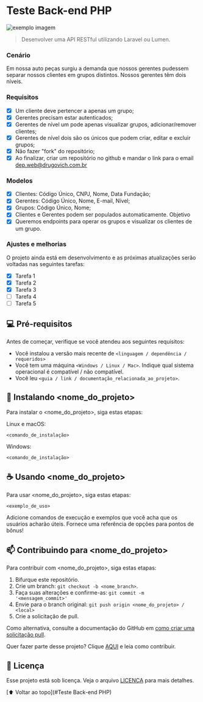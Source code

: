 # Teste Back-end PHP

<img src="exemplo-image.png" alt="exemplo imagem">

>Desenvolver uma API RESTful utilizando Laravel ou Lumen.

### Cenário

Em nossa auto peças surgiu a demanda que nossos gerentes pudessem separar nossos clientes em grupos distintos. Nossos gerentes têm dois níveis.

### Requisitos
- [x] Um cliente deve pertencer a apenas um grupo;
- [x] Gerentes precisam estar autenticados;
- [x] Gerentes de nível um pode apenas visualizar grupos, adicionar/remover clientes;
- [x] Gerentes de nível dois são os únicos que podem criar, editar e excluir grupos;
- [x] Não fazer "fork" do repositório;
- [x] Ao finalizar, criar um repositório no github e mandar o link para o email dep.web@drugovich.com.br

### Modelos
- [x] Clientes: Código Único, CNPJ, Nome, Data Fundação;
- [x] Gerentes: Código Único, Nome, E-mail, Nível;
- [x] Grupos: Código Único, Nome;
- [x] Clientes e Gerentes podem ser populados automaticamente.
Objetivo
- [x] Queremos endpoints para operar os grupos e visualizar os clientes de um grupo.

### Ajustes e melhorias

O projeto ainda está em desenvolvimento e as próximas atualizações serão voltadas nas seguintes tarefas:

- [x] Tarefa 1
- [x] Tarefa 2
- [x] Tarefa 3
- [ ] Tarefa 4
- [ ] Tarefa 5

## 💻 Pré-requisitos

Antes de começar, verifique se você atendeu aos seguintes requisitos:
<!---Estes são apenas requisitos de exemplo. Adicionar, duplicar ou remover conforme necessário--->
* Você instalou a versão mais recente de `<linguagem / dependência / requeridos>`
* Você tem uma máquina `<Windows / Linux / Mac>`. Indique qual sistema operacional é compatível / não compatível.
* Você leu `<guia / link / documentação_relacionada_ao_projeto>`.

## 🚀 Instalando <nome_do_projeto>

Para instalar o <nome_do_projeto>, siga estas etapas:

Linux e macOS:
```
<comando_de_instalação>
```

Windows:
```
<comando_de_instalação>
```

## ☕ Usando <nome_do_projeto>

Para usar <nome_do_projeto>, siga estas etapas:

```
<exemplo_de_uso>
```

Adicione comandos de execução e exemplos que você acha que os usuários acharão úteis. Fornece uma referência de opções para pontos de bônus!

## 📫 Contribuindo para <nome_do_projeto>
<!---Se o seu README for longo ou se você tiver algum processo ou etapas específicas que deseja que os contribuidores sigam, considere a criação de um arquivo CONTRIBUTING.md separado--->
Para contribuir com <nome_do_projeto>, siga estas etapas:

1. Bifurque este repositório.
2. Crie um branch: `git checkout -b <nome_branch>`.
3. Faça suas alterações e confirme-as: `git commit -m '<mensagem_commit>'`
4. Envie para o branch original: `git push origin <nome_do_projeto> / <local>`
5. Crie a solicitação de pull.

Como alternativa, consulte a documentação do GitHub em [como criar uma solicitação pull](https://help.github.com/en/github/collaborating-with-issues-and-pull-requests/creating-a-pull-request).



Quer fazer parte desse projeto? Clique [AQUI](CONTRIBUTING.md) e leia como contribuir.

## 📝 Licença

Esse projeto está sob licença. Veja o arquivo [LICENÇA](LICENSE.md) para mais detalhes.

[⬆ Voltar ao topo](#Teste Back-end PHP)<br>
